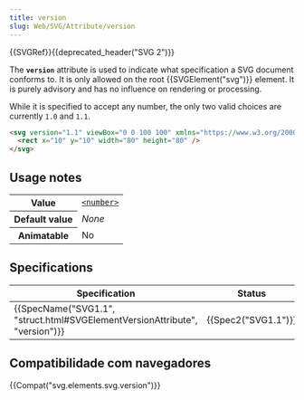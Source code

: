 ```yaml
---
title: version
slug: Web/SVG/Attribute/version
---
```


{{SVGRef}}{{deprecated_header("SVG 2")}}

The **`version`** attribute is used to indicate what specification a SVG document conforms to. It is only allowed on the root {{SVGElement("svg")}} element. It is purely advisory and has no influence on rendering or processing.

While it is specified to accept any number, the only two valid choices are currently `1.0` and `1.1`.

```html
<svg version="1.1" viewBox="0 0 100 100" xmlns="https://www.w3.org/2000/svg">
  <rect x="10" y="10" width="80" height="80" />
</svg>
```

## Usage notes

<table class="properties">
  <tbody>
    <tr>
      <th scope="row">Value</th>
      <td>
        <code
          ><a href="/pt-BR/docs/Web/SVG/Content_type#Number"
            >&#x3C;number></a
          ></code
        >
      </td>
    </tr>
    <tr>
      <th scope="row">Default value</th>
      <td><em>None</em></td>
    </tr>
    <tr>
      <th scope="row">Animatable</th>
      <td>No</td>
    </tr>
  </tbody>
</table>

## Specifications

| Specification                                                               | Status              | Comment            |
| --------------------------------------------------------------------------- | ------------------- | ------------------ |
| {{SpecName("SVG1.1", "struct.html#SVGElementVersionAttribute", "version")}} | {{Spec2("SVG1.1")}} | Initial definition |

## Compatibilidade com navegadores

{{Compat("svg.elements.svg.version")}}
